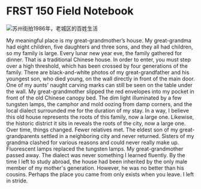 # FRST 150 Field Notebook

![苏州街拍1986年，老城区的百姓生活](http://n.sinaimg.cn/sinacn20116/267/w640h427/20190201/e0b8-hsmkfyn3737320.jpg)

My meaningful place is my great-grandmother’s house. 
My great-grandma had eight children, five daughters and three sons, and they all had children, so my family is large. Every lunar new year eve, the family gathered for dinner. That is a traditional Chinese house. In order to enter, you must step over a high threshold, which has been crossed by four generations of the family. There are black-and-white photos of my great-grandfather and his youngest son, who died young, on the wall directly in front of the main door. One of my aunts' naught carving marks can still be seen on the table under the wall. My great-grandmother slipped the red envelopes into my pocket in front of the old Chinese canopy bed. The dim light illuminated by a few tungsten lamps, the camphor and mold oozing from damp corners, and the local dialect surrounded me for the duration of my stay.
In a way, I believe this old house represents the roots of this family, now a large one. Likewise, the historic district it sits in reveals the roots of the city, now a large one.
Over time, things changed. Fewer relatives met. The eldest son of my great-grandparents settled in a neighboring city and never returned. Sisters of my grandma clashed for various reasons and could never really make up. Fluorescent lamps replaced the tungsten lamps. My great-grandmother passed away. The dialect was never something I learned fluently.
By the time I left to study abroad, the house had been inherited by the only male member of my mother's generation. However, he was no better than his cousins.
Perhaps the place you came from only exists when you leave. I left in stride.